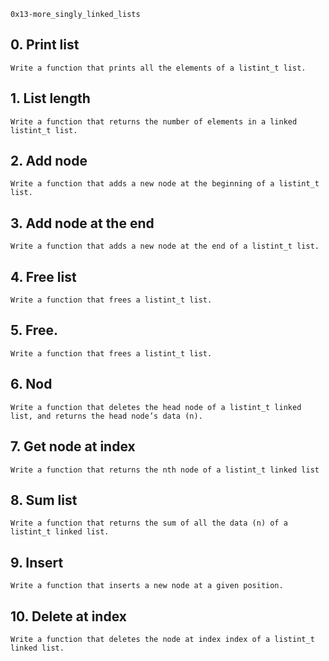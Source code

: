 `0x13-more_singly_linked_lists`

## 0. Print list
`Write a function that prints all the elements of a listint_t list.`

## 1. List length
`Write a function that returns the number of elements in a linked listint_t list.`

## 2. Add node
`Write a function that adds a new node at the beginning of a listint_t list.`

## 3. Add node at the end
`Write a function that adds a new node at the end of a listint_t list.`

## 4. Free list
`Write a function that frees a listint_t list.`

## 5. Free.
`Write a function that frees a listint_t list.`

## 6. Nod
`Write a function that deletes the head node of a listint_t linked list, and returns the head node’s data (n).`

## 7. Get node at index
`Write a function that returns the nth node of a listint_t linked list`

## 8. Sum list
`Write a function that returns the sum of all the data (n) of a listint_t linked list.`

## 9. Insert
`Write a function that inserts a new node at a given position.`

## 10. Delete at index
`Write a function that deletes the node at index index of a listint_t linked list.`